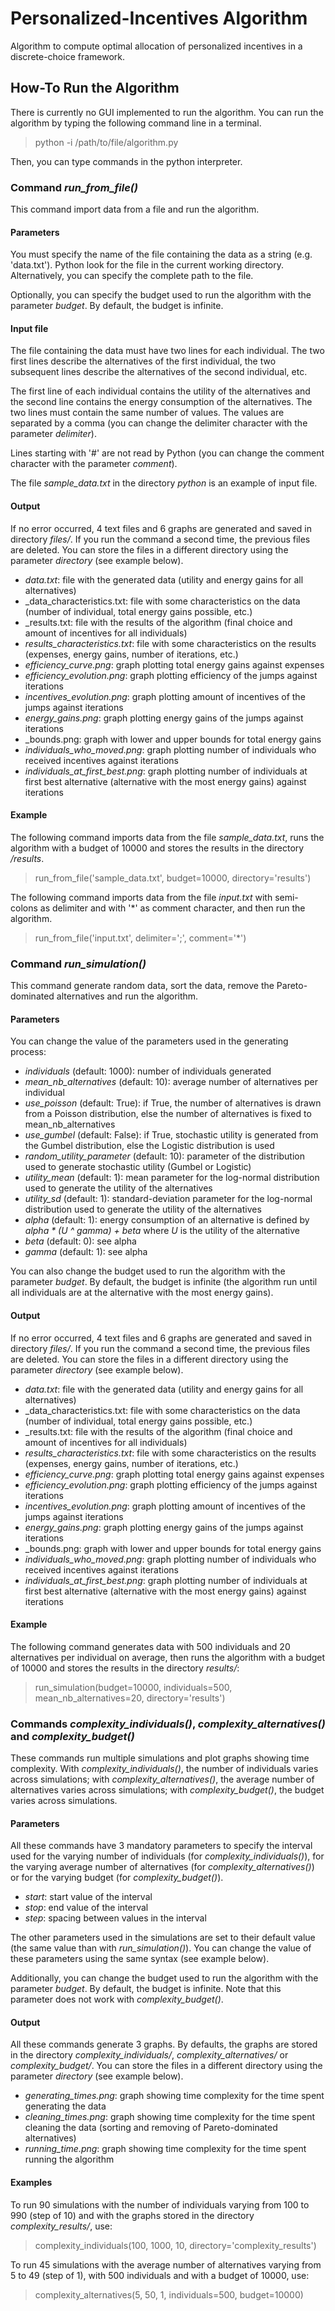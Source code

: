 Personalized-Incentives Algorithm
=================================

Algorithm to compute optimal allocation of personalized incentives in a discrete-choice framework.

How-To Run the Algorithm
------------------------

There is currently no GUI implemented to run the algorithm.
You can run the algorithm by typing the following command line in a terminal.
> python -i /path/to/file/algorithm.py

Then, you can type commands in the python interpreter.

### Command _run_from_file()_

This command import data from a file and run the algorithm.

#### Parameters

You must specify the name of the file containing the data as a string (e.g. 'data.txt').
Python look for the file in the current working directory.
Alternatively, you can specify the complete path to the file.

Optionally, you can specify the budget used to run the algorithm with the parameter _budget_.
By default, the budget is infinite.

#### Input file

The file containing the data must have two lines for each individual.
The two first lines describe the alternatives of the first individual, the two subsequent lines describe the alternatives of the second individual, etc.

The first line of each individual contains the utility of the alternatives and the second line contains the energy consumption of the alternatives.
The two lines must contain the same number of values.
The values are separated by a comma (you can change the delimiter character with the parameter _delimiter_).

Lines starting with '#' are not read by Python (you can change the comment character with the parameter _comment_).

The file _sample_data.txt_ in the directory _python_ is an example of input file.

#### Output

If no error occurred, 4 text files and 6 graphs are generated and saved in directory _files/_.
If you run the command a second time, the previous files are deleted.
You can store the files in a different directory using the parameter _directory_ (see example below).
- _data.txt_: file with the generated data (utility and energy gains for all alternatives)
- _data_characteristics.txt: file with some characteristics on the data (number of individual, total energy gains possible, etc.)
- _results.txt: file with the results of the algorithm (final choice and amount of incentives for all individuals)
- _results_characteristics.txt_: file with some characteristics on the results (expenses, energy gains, number of iterations, etc.)
- _efficiency_curve.png_: graph plotting total energy gains against expenses
- _efficiency_evolution.png_: graph plotting efficiency of the jumps against iterations
- _incentives_evolution.png_: graph plotting amount of incentives of the jumps against iterations
- _energy_gains.png_: graph plotting energy gains of the jumps against iterations
- _bounds.png: graph with lower and upper bounds for total energy gains
- _individuals_who_moved.png_: graph plotting number of individuals who received incentives against iterations
- _individuals_at_first_best.png_: graph plotting number of individuals at first best alternative (alternative with the most energy gains) against iterations

#### Example

The following command imports data from the file _sample_data.txt_, runs the algorithm with a budget of 10000 and stores the results in the directory _/results_.
> run_from_file('sample_data.txt', budget=10000, directory='results')

The following command imports data from the file _input.txt_ with semi-colons as delimiter and with '*' as comment character, and then run the algorithm.
> run_from_file('input.txt', delimiter=';', comment='*')

### Command _run_simulation()_

This command generate random data, sort the data, remove the Pareto-dominated alternatives and run the algorithm.

#### Parameters

You can change the value of the parameters used in the generating process:
- _individuals_ (default: 1000): number of individuals generated
- _mean_nb_alternatives_ (default: 10): average number of alternatives per individual
- _use_poisson_ (default: True): if True, the number of alternatives is drawn from a Poisson distribution, else the number of alternatives is fixed to mean_nb_alternatives
- _use_gumbel_ (default: False): if True, stochastic utility is generated from the Gumbel distribution, else the Logistic distribution is used
- _random_utility_parameter_ (default: 10): parameter of the distribution used to generate stochastic utility (Gumbel or Logistic)
- _utility_mean_ (default: 1): mean parameter for the log-normal distribution used to generate the utility of the alternatives
- _utility_sd_ (default: 1): standard-deviation parameter for the log-normal distribution used to generate the utility of the alternatives
- _alpha_ (default: 1): energy consumption of an alternative is defined by _alpha * (U ^ gamma) + beta_ where _U_ is the utility of the alternative
- _beta_ (default: 0): see alpha
- _gamma_ (default: 1): see alpha

You can also change the budget used to run the algorithm with the parameter _budget_.
By default, the budget is infinite (the algorithm run until all individuals are at the alternative with the most energy gains).

#### Output

If no error occurred, 4 text files and 6 graphs are generated and saved in directory _files/_.
If you run the command a second time, the previous files are deleted.
You can store the files in a different directory using the parameter _directory_ (see example below).
- _data.txt_: file with the generated data (utility and energy gains for all alternatives)
- _data_characteristics.txt: file with some characteristics on the data (number of individual, total energy gains possible, etc.)
- _results.txt: file with the results of the algorithm (final choice and amount of incentives for all individuals)
- _results_characteristics.txt_: file with some characteristics on the results (expenses, energy gains, number of iterations, etc.)
- _efficiency_curve.png_: graph plotting total energy gains against expenses
- _efficiency_evolution.png_: graph plotting efficiency of the jumps against iterations
- _incentives_evolution.png_: graph plotting amount of incentives of the jumps against iterations
- _energy_gains.png_: graph plotting energy gains of the jumps against iterations
- _bounds.png: graph with lower and upper bounds for total energy gains
- _individuals_who_moved.png_: graph plotting number of individuals who received incentives against iterations
- _individuals_at_first_best.png_: graph plotting number of individuals at first best alternative (alternative with the most energy gains) against iterations

#### Example

The following command generates data with 500 individuals and 20 alternatives per individual on average, then runs the algorithm with a budget of 10000 and stores the results in the directory _results/_:
> run_simulation(budget=10000, individuals=500, mean_nb_alternatives=20, directory='results')

### Commands _complexity_individuals()_, _complexity_alternatives()_ and _complexity_budget()_

These commands run multiple simulations and plot graphs showing time complexity.
With _complexity_individuals()_, the number of individuals varies across simulations; with _complexity_alternatives()_, the average number of alternatives varies across simulations; with _complexity_budget()_, the budget varies across simulations.

#### Parameters

All these commands have 3 mandatory parameters to specify the interval used for the varying number of individuals (for _complexity_individuals()_), for the varying average number of alternatives (for _complexity_alternatives()_) or for the varying budget (for _complexity_budget()_).
- _start_: start value of the interval
- _stop_: end value of the interval
- _step_: spacing between values in the interval

The other parameters used in the simulations are set to their default value (the same value than with _run_simulation()_).
You can change the value of these parameters using the same syntax (see example below).

Additionally, you can change the budget used to run the algorithm with the parameter _budget_.
By default, the budget is infinite.
Note that this parameter does not work with _complexity_budget()_.

#### Output

All these commands generate 3 graphs. By defaults, the graphs are stored in the directory _complexity_individuals/_, _complexity_alternatives/_ or _complexity_budget/_.
You can store the files in a different directory using the parameter _directory_ (see example below).
- _generating_times.png_: graph showing time complexity for the time spent generating the data
- _cleaning_times.png_: graph showing time complexity for the time spent cleaning the data (sorting and removing of Pareto-dominated alternatives)
- _running_time.png_: graph showing time complexity for the time spent running the algorithm

#### Examples

To run 90 simulations with the number of individuals varying from 100 to 990 (step of 10) and with the graphs stored in the directory _complexity_results/_, use:
> complexity_individuals(100, 1000, 10, directory='complexity_results')

To run 45 simulations with the average number of alternatives varying from 5 to 49 (step of 1), with 500 individuals and with a budget of 10000, use:
> complexity_alternatives(5, 50, 1, individuals=500, budget=10000)

